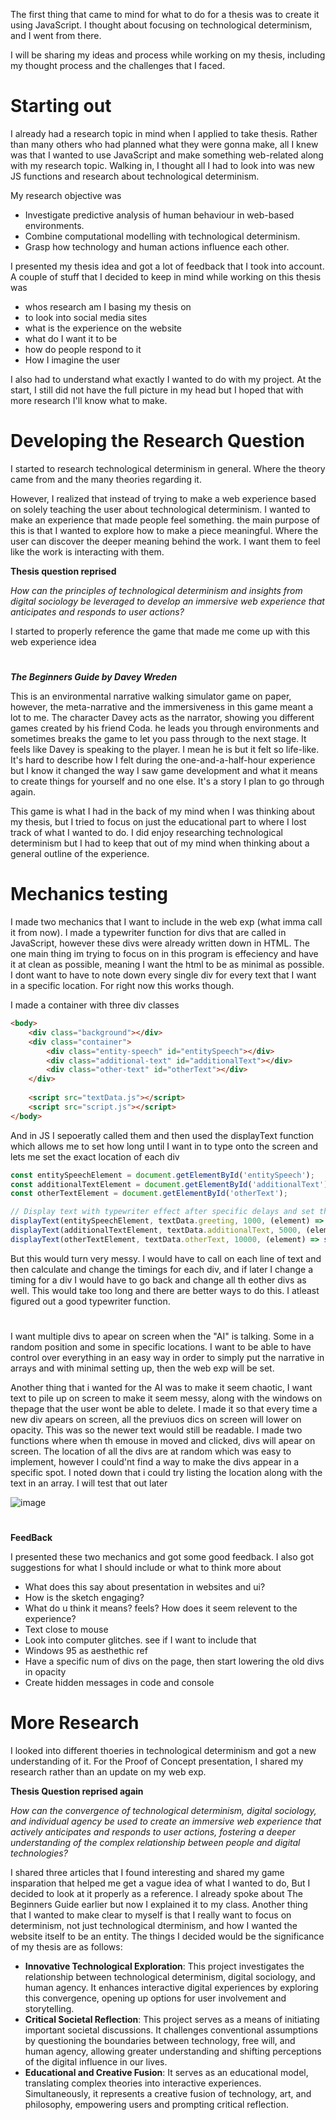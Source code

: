 The first thing that came to mind for what to do for a thesis was to create it using JavaScript. I thought about focusing on technological determinism, and I went from there.

I will be sharing my ideas and process while working on my thesis, including my thought process and the challenges that I faced.

# Starting out

I already had a research topic in mind when I applied to take thesis. Rather than many others who had planned what they were gonna make, all I knew was that I wanted to use JavaScript and make something web-related along with my research topic. Walking in, I thought all I had to look into was new JS functions and research about technological determinism.

My research objective was

- Investigate predictive analysis of human behaviour in web-based environments.
- Combine computational modelling with technological determinism.
- Grasp how technology and human actions influence each other.


I presented my thesis idea and got a lot of feedback that I took into account. A couple of stuff that I decided to keep in mind while working on this thesis was 

- whos research am I basing my thesis on
- to look into social media sites
- what is the experience on the website
- what do I want it to be
- how do people respond to it
- How I imagine the user

I also had to understand what exactly I wanted to do with my project. At the start, I still did not have the full picture in my head but I hoped that with more research I'll know what to make.

# Developing the Research Question

I started to research technological determinism in general. Where the theory came from and the many theories regarding it.

However, I realized that instead of trying to make a web experience based on solely teaching the user about technological determinism. I wanted to make an experience that made people feel something. the main purpose of this is that I wanted to explore how to make a piece meaningful. Where the user can discover the deeper meaning behind the work. I want them to feel like the work is interacting with them.

**Thesis question reprised**

*How can the principles of technological determinism and insights from digital sociology be leveraged to develop an immersive web experience that anticipates and responds to user actions?*

I started to properly reference the game that made me come up with this web experience idea

#

***The Beginners Guide by Davey Wreden***

This is an environmental narrative walking simulator game on paper, however, the meta-narrative and the immersiveness in this game meant a lot to me. The character Davey acts as the narrator, showing you different games created by his friend Coda. he leads you through environments and sometimes breaks the game to let you pass through to the next stage. It feels like Davey is speaking to the player. I mean he is but it felt so life-like. It's hard to describe how I felt during the one-and-a-half-hour experience but I know it changed the way I saw game development and what it means to create things for yourself and no one else. It's a story I plan to go through again.

This game is what I had in the back of my mind when I was thinking about my thesis, but I tried to focus on just the educational part to where I lost track of what I wanted to do. I did enjoy researching technological determinism but I had to keep that out of my mind when thinking about a general outline of the experience.

# Mechanics testing

I made two mechanics that I want to include in the web exp (what imma call it from now). I made a typewriter function for divs that are called in JavaScript, however these divs were already written down in HTML. The one main thing im trying to focus on in this program is effeciency and have it at clean as possible, meaning I want the html to be as minimal as possible. I dont want to have to note down every single div for every text that I want in a specific location. For right now this works though.


I made a container with three div classes

```html
<body>
    <div class="background"></div>
    <div class="container">
        <div class="entity-speech" id="entitySpeech"></div>
        <div class="additional-text" id="additionalText"></div>
        <div class="other-text" id="otherText"></div>
    </div>
    
    <script src="textData.js"></script>
    <script src="script.js"></script>
</body>
```

And in JS I sepoeratly called them and then used the displayText function which allows me to set how long until I want in to type onto the screen and lets me set the exact location of each div

```javascript
const entitySpeechElement = document.getElementById('entitySpeech');
const additionalTextElement = document.getElementById('additionalText');
const otherTextElement = document.getElementById('otherText');

// Display text with typewriter effect after specific delays and set their individual locations
displayText(entitySpeechElement, textData.greeting, 1000, (element) => setLocation(element, 50, 100));
displayText(additionalTextElement, textData.additionalText, 5000, (element) => setLocation(element, 200, 300));
displayText(otherTextElement, textData.otherText, 10000, (element) => setLocation(element, 350, 500));
```

But this would turn very messy. I would have to call on each line of text and then calculate and change the timings for each div, and if later I change a timing for a div I would have to go back and change all th eother divs as well. This would take too long and there are better ways to do this. I atleast figured out a good typewriter function.

#

I want multiple divs to apear on screen when the "AI" is talking. Some in a random position and some in specific locations. I want to be able to have control over everything in an easy way in order to simply put the narrative in arrays and with minimal setting up, then the web exp will be set.

Another thing that i wanted for the AI was to make it seem chaotic, I want text to pile up on screen to make it seem messy, along with the windows on thepage that the user wont be able to delete. I made it so that every time a new div apears on screen, all the previuos dics on screen will lower on opacity. This was so the newer text would still be readable. I made two functions where when th emouse in moved and clicked, divs will apear on screen. The location of all the divs are at random which was easy to implement, however I could'nt find a way to make the divs appear in a specific spot. I noted down that i could try listing the location along with the text in an array. I will test that out later

![image](https://github.com/CosmicNyx/Digital-Realms-Interdisciplinary-Thesis-301/assets/54959623/ada5bc16-9fb0-4b2c-a977-ad90a19596cb)

#

**FeedBack**

I presented these two mechanics and got some good feedback. I also got suggestions for what I should include or what to think more about

- What does this say about presentation in websites and ui?
- How is the sketch engaging?
- What do u think it means? feels? How does it seem relevent to the experience?
- Text close to mouse 
- Look into computer glitches. see if I want to include that
- Windows 95 as aesthethic ref
- Have a specific num of divs on the page, then start lowering the old divs in opacity
- Create hidden messages in code and console


# More Research

I looked into different thoeries in technological determinism and got a new understanding of it. For the Proof of Concept presentation, I shared my research rather than an update on my web exp.

**Thesis Question reprised again**

*How can the convergence of technological determinism, digital sociology, and individual agency be used to create an immersive web experience that actively anticipates and responds to user actions, fostering a deeper understanding of the complex relationship between people and digital technologies?*

I shared three articles that I found interesting and shared my game insparation that helped me get a vague idea of what I wanted to do, But I decided to look at it properly as a reference. I already spoke about The Beginners Guide earlier but now I explained it to my class. Another thing that I wanted to make clear to myself is that I really want to focus on determinism, not just technological dterminism, and how I wanted the website itself to be an entity. The things I decided would be the significance of my thesis are as follows:

- **Innovative Technological Exploration**: This project investigates the relationship between technological determinism, digital sociology, and human agency. It enhances interactive digital experiences by exploring this convergence, opening up options for user involvement and storytelling.
- **Critical Societal Reflection**: This project serves as a means of initiating important societal discussions. It challenges conventional assumptions by questioning the boundaries between technology, free will, and human agency, allowing greater understanding and shifting perceptions of the digital influence in our lives.
- **Educational and Creative Fusion**: It serves as an educational model, translating complex theories into interactive experiences. Simultaneously, it represents a creative fusion of technology, art, and philosophy, empowering users and prompting critical reflection.




